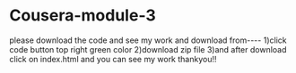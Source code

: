 # Cousera-module-3
please download the code and see  my work
and download from----
1)click code button top right green color 
2)download zip file
3)and after download click on index.html and you can see my work
thankyou!!

